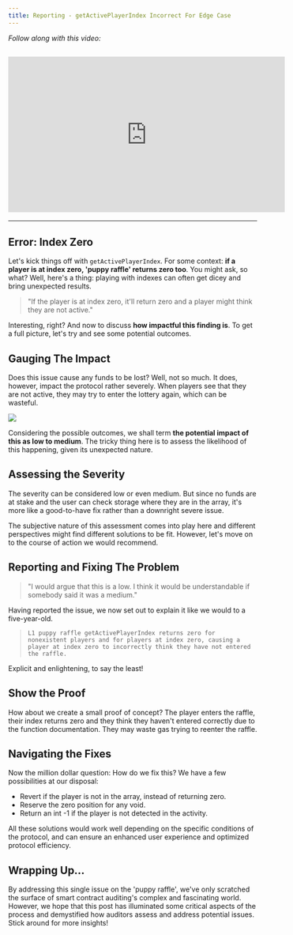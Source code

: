 ```yaml
---
title: Reporting - getActivePlayerIndex Incorrect For Edge Case
---
```


_Follow along with this video:_

## <iframe width="560" height="315" src="https://youtu.be/ZMk0q50dCyA" title="YouTube Player" frameborder="0" allow="accelerometer; autoplay; clipboard-write; encrypted-media; gyroscope; picture-in-picture; web-share" allowfullscreen></iframe>

---

## Error: Index Zero

Let's kick things off with `getActivePlayerIndex`. For some context: **if a player is at index zero, 'puppy raffle' returns zero too**. You might ask, so what? Well, here's a thing: playing with indexes can often get dicey and bring unexpected results.

> "If the player is at index zero, it'll return zero and a player might think they are not active."

Interesting, right? And now to discuss **how impactful this finding is**. To get a full picture, let's try and see some potential outcomes.

## Gauging The Impact

Does this issue cause any funds to be lost? Well, not so much. It does, however, impact the protocol rather severely. When players see that they are not active, they may try to enter the lottery again, which can be wasteful.

![](https://cdn.videotap.com/niK93K7C7GGxiHEpocIL-74.4.png)

Considering the possible outcomes, we shall term **the potential impact of this as low to medium**. The tricky thing here is to assess the likelihood of this happening, given its unexpected nature.

## Assessing the Severity

The severity can be considered low or even medium. But since no funds are at stake and the user can check storage where they are in the array, it's more like a good-to-have fix rather than a downright severe issue.

The subjective nature of this assessment comes into play here and different perspectives might find different solutions to be fit. However, let's move on to the course of action we would recommend.

## Reporting and Fixing The Problem

> "I would argue that this is a low. I think it would be understandable if somebody said it was a medium."

Having reported the issue, we now set out to explain it like we would to a five-year-old.

> `L1 puppy raffle getActivePlayerIndex returns zero for nonexistent players and for players at index zero, causing a player at index zero to incorrectly think they have not entered the raffle.`

Explicit and enlightening, to say the least!

## Show the Proof

How about we create a small proof of concept? The player enters the raffle, their index returns zero and they think they haven't entered correctly due to the function documentation. They may waste gas trying to reenter the raffle.

## Navigating the Fixes

Now the million dollar question: How do we fix this? We have a few possibilities at our disposal:

- Revert if the player is not in the array, instead of returning zero.
- Reserve the zero position for any void.
- Return an int -1 if the player is not detected in the activity.

All these solutions would work well depending on the specific conditions of the protocol, and can ensure an enhanced user experience and optimized protocol efficiency.

## Wrapping Up…

By addressing this single issue on the 'puppy raffle', we've only scratched the surface of smart contract auditing's complex and fascinating world. However, we hope that this post has illuminated some critical aspects of the process and demystified how auditors assess and address potential issues. Stick around for more insights!

